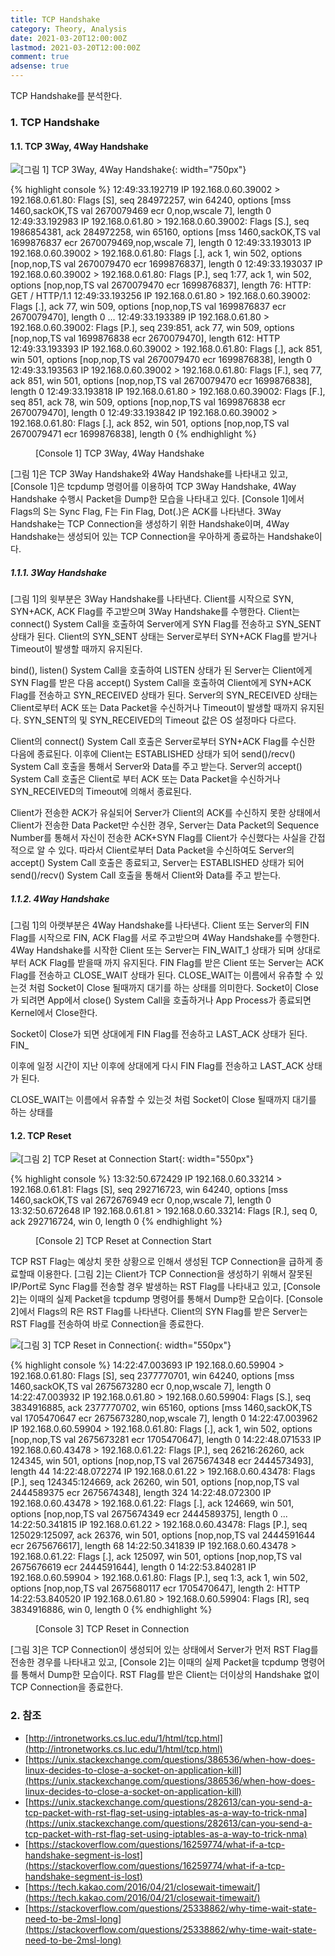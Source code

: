 ```yaml
---
title: TCP Handshake
category: Theory, Analysis
date: 2021-03-20T12:00:00Z
lastmod: 2021-03-20T12:00:00Z
comment: true
adsense: true
---
```


TCP Handshake를 분석한다.

### 1. TCP Handshake

#### 1.1. TCP 3Way, 4Way Handshake

![[그림 1] TCP 3Way, 4Way Handshake]({{site.baseurl}}/images/theory_analysis/TCP_Handshake/TCP_3way_4way_Handshake.PNG){: width="750px"}

{% highlight console %}
12:49:33.192719 IP 192.168.0.60.39002 > 192.168.0.61.80: Flags [S], seq 284972257, win 64240, options [mss 1460,sackOK,TS val 2670079469 ecr 0,nop,wscale 7], length 0
12:49:33.192983 IP 192.168.0.61.80 > 192.168.0.60.39002: Flags [S.], seq 1986854381, ack 284972258, win 65160, options [mss 1460,sackOK,TS val 1699876837 ecr 2670079469,nop,wscale 7], length 0
12:49:33.193013 IP 192.168.0.60.39002 > 192.168.0.61.80: Flags [.], ack 1, win 502, options [nop,nop,TS val 2670079470 ecr 1699876837], length 0
12:49:33.193037 IP 192.168.0.60.39002 > 192.168.0.61.80: Flags [P.], seq 1:77, ack 1, win 502, options [nop,nop,TS val 2670079470 ecr 1699876837], length 76: HTTP: GET / HTTP/1.1
12:49:33.193256 IP 192.168.0.61.80 > 192.168.0.60.39002: Flags [.], ack 77, win 509, options [nop,nop,TS val 1699876837 ecr 2670079470], length 0
...
12:49:33.193389 IP 192.168.0.61.80 > 192.168.0.60.39002: Flags [P.], seq 239:851, ack 77, win 509, options [nop,nop,TS val 1699876838 ecr 2670079470], length 612: HTTP
12:49:33.193393 IP 192.168.0.60.39002 > 192.168.0.61.80: Flags [.], ack 851, win 501, options [nop,nop,TS val 2670079470 ecr 1699876838], length 0
12:49:33.193563 IP 192.168.0.60.39002 > 192.168.0.61.80: Flags [F.], seq 77, ack 851, win 501, options [nop,nop,TS val 2670079470 ecr 1699876838], length 0
12:49:33.193818 IP 192.168.0.61.80 > 192.168.0.60.39002: Flags [F.], seq 851, ack 78, win 509, options [nop,nop,TS val 1699876838 ecr 2670079470], length 0
12:49:33.193842 IP 192.168.0.60.39002 > 192.168.0.61.80: Flags [.], ack 852, win 501, options [nop,nop,TS val 2670079471 ecr 1699876838], length 0
{% endhighlight %}
<figure>
<figcaption class="caption">[Console 1] TCP 3Way, 4Way Handshake</figcaption>
</figure>

[그림 1]은 TCP 3Way Handshake와 4Way Handshake를 나타내고 있고, [Console 1]은 tcpdump 명령어를 이용하여 TCP 3Way Handshake, 4Way Handshake 수행시 Packet을 Dump한 모습을 나타내고 있다. [Console 1]에서 Flags의 S는 Sync Flag, F는 Fin Flag, Dot(.)은 ACK를 나타낸다. 3Way Handshake는 TCP Connection을 생성하기 위한 Handshake이며, 4Way Handshake는 생성되어 있는 TCP Connection을 우아하게 종료하는 Handshake이다.

##### 1.1.1. 3Way Handshake

[그림 1]의 윗부분은 3Way Handshake를 나타낸다. Client를 시작으로 SYN, SYN+ACK, ACK Flag를 주고받으며 3Way Handshake를 수행한다. Client는 connect() System Call을 호출하여 Server에게 SYN Flag를 전송하고 SYN_SENT 상태가 된다. Client의 SYN_SENT 상태는 Server로부터 SYN+ACK Flag를 받거나 Timeout이 발생할 때까지 유지된다.

bind(), listen() System Call을 호출하여 LISTEN 상태가 된 Server는 Client에게 SYN Flag를 받은 다음 accept() System Call을 호출하여 Client에게 SYN+ACK Flag를 전송하고 SYN_RECEIVED 상태가 된다. Server의 SYN_RECEIVED 상태는 Client로부터 ACK 또는 Data Packet을 수신하거나 Timeout이 발생할 때까지 유지된다. SYN_SENT의 및 SYN_RECEIVED의 Timeout 값은 OS 설정마다 다르다.

Client의 connect() System Call 호출은 Server로부터 SYN+ACK Flag를 수신한 다음에 종료된다. 이후에 Client는 ESTABLISHED 상태가 되어 send()/recv() System Call 호출을 통해서 Server와 Data를 주고 받는다. Server의 accept() System Call 호출은 Client로 부터 ACK 또는 Data Packet을 수신하거나 SYN_RECEIVED의 Timeout에 의해서 종료된다.

Client가 전송한 ACK가 유실되어 Server가 Client의 ACK를 수신하지 못한 상태에서 Client가 전송한 Data Packet만 수신한 경우, Server는 Data Packet의 Sequence Number를 통해서 자신이 전송한 ACK+SYN Flag를 Client가 수신했다는 사실을 간접적으로 알 수 있다. 따라서 Client로부터 Data Packet을 수신하여도 Server의 accept() System Call 호출은 종료되고, Server는 ESTABLISHED 상태가 되어 send()/recv() System Call 호출을 통해서 Client와 Data를 주고 받는다.

##### 1.1.2. 4Way Handshake

[그림 1]의 아랫부분은 4Way Handshake를 나타낸다. Client 또는 Server의 FIN Flag를 시작으로 FIN, ACK Flag를 서로 주고받으며 4Way Handshake를 수행한다. 4Way Handshake를 시작한 Client 또는 Server는 FIN_WAIT_1 상태가 되며 상대로부터 ACK Flag를 받을때 까지 유지된다. FIN Flag를 받은 Client 또는 Server는 ACK Flag를 전송하고 CLOSE_WAIT 상태가 된다. CLOSE_WAIT는 이름에서 유츄할 수 있는것 처럼 Socket이 Close 될때까지 대기를 하는 상태를 의미한다. Socket이 Close가 되려면 App에서 close() System Call을 호출하거나 App Process가 종료되면 Kernel에서 Close한다.

Socket이 Close가 되면 상대에게 FIN Flag를 전송하고 LAST_ACK 상태가 된다. FIN_

이후에 일정 시간이 지난 이후에 상대에게 다시 FIN Flag를 전송하고 LAST_ACK 상태가 된다. 

CLOSE_WAIT는 이름에서 유츄할 수 있는것 처럼 Socket이 Close 될때까지 대기를 하는 상태를 

#### 1.2. TCP Reset

![[그림 2] TCP Reset at Connection Start]({{site.baseurl}}/images/theory_analysis/TCP_Handshake/TCP_Reset_Connection_Start.PNG){: width="550px"}

{% highlight console %}
13:32:50.672429 IP 192.168.0.60.33214 > 192.168.0.61.81: Flags [S], seq 292716723, win 64240, options [mss 1460,sackOK,TS val 2672676949 ecr 0,nop,wscale 7], length 0
13:32:50.672648 IP 192.168.0.61.81 > 192.168.0.60.33214: Flags [R.], seq 0, ack 292716724, win 0, length 0
{% endhighlight %}
<figure>
<figcaption class="caption">[Console 2] TCP Reset at Connection Start</figcaption>
</figure>

TCP RST Flag는 예상치 못한 상황으로 인해서 생성된 TCP Connection을 급하게 종료할때 이용한다. [그림 2]는 Client가 TCP Connection을 생성하기 위해서 잘못된 IP/Port로 Sync Flag를 전송할 경우 발생하는 RST Flag를 나타내고 있고, [Console 2]는 이때의 실제 Packet을 tcpdump 명령어를 통해서 Dump한 모습이다. [Console 2]에서 Flags의 R은 RST Flag를 나타낸다. Client의 SYN Flag를 받은 Server는 RST Flag를 전송하여 바로 Connection을 종료한다.

![[그림 3] TCP Reset in Connection]({{site.baseurl}}/images/theory_analysis/TCP_Handshake/TCP_Reset_Connection.PNG){: width="550px"}

{% highlight console %}
14:22:47.003693 IP 192.168.0.60.59904 > 192.168.0.61.80: Flags [S], seq 2377770701, win 64240, options [mss 1460,sackOK,TS val 2675673280 ecr 0,nop,wscale 7], length 0
14:22:47.003932 IP 192.168.0.61.80 > 192.168.0.60.59904: Flags [S.], seq 3834916885, ack 2377770702, win 65160, options [mss 1460,sackOK,TS val 1705470647 ecr 2675673280,nop,wscale 7], length 0
14:22:47.003962 IP 192.168.0.60.59904 > 192.168.0.61.80: Flags [.], ack 1, win 502, options [nop,nop,TS val 2675673281 ecr 1705470647], length 0
14:22:48.071533 IP 192.168.0.60.43478 > 192.168.0.61.22: Flags [P.], seq 26216:26260, ack 124345, win 501, options [nop,nop,TS val 2675674348 ecr 2444573493], length 44
14:22:48.072274 IP 192.168.0.61.22 > 192.168.0.60.43478: Flags [P.], seq 124345:124669, ack 26260, win 501, options [nop,nop,TS val 2444589375 ecr 2675674348], length 324
14:22:48.072300 IP 192.168.0.60.43478 > 192.168.0.61.22: Flags [.], ack 124669, win 501, options [nop,nop,TS val 2675674349 ecr 2444589375], length 0
...
14:22:50.341815 IP 192.168.0.61.22 > 192.168.0.60.43478: Flags [P.], seq 125029:125097, ack 26376, win 501, options [nop,nop,TS val 2444591644 ecr 2675676617], length 68
14:22:50.341839 IP 192.168.0.60.43478 > 192.168.0.61.22: Flags [.], ack 125097, win 501, options [nop,nop,TS val 2675676619 ecr 2444591644], length 0
14:22:53.840281 IP 192.168.0.60.59904 > 192.168.0.61.80: Flags [P.], seq 1:3, ack 1, win 502, options [nop,nop,TS val 2675680117 ecr 1705470647], length 2: HTTP
14:22:53.840520 IP 192.168.0.61.80 > 192.168.0.60.59904: Flags [R], seq 3834916886, win 0, length 0
{% endhighlight %}
<figure>
<figcaption class="caption">[Console 3] TCP Reset in Connection</figcaption>
</figure>

[그림 3]은 TCP Connection이 생성되어 있는 상태에서 Server가 먼저 RST Flag를 전송한 경우를 나타내고 있고, [Console 2]는 이때의 실제 Packet을 tcpdump 명령어를 통해서 Dump한 모습이다. RST Flag를 받은 Client는 더이상의 Handshake 없이 TCP Connection을 종료한다. 

### 2. 참조

* [http://intronetworks.cs.luc.edu/1/html/tcp.html](http://intronetworks.cs.luc.edu/1/html/tcp.html)
* [https://unix.stackexchange.com/questions/386536/when-how-does-linux-decides-to-close-a-socket-on-application-kill](https://unix.stackexchange.com/questions/386536/when-how-does-linux-decides-to-close-a-socket-on-application-kill)
* [https://unix.stackexchange.com/questions/282613/can-you-send-a-tcp-packet-with-rst-flag-set-using-iptables-as-a-way-to-trick-nma](https://unix.stackexchange.com/questions/282613/can-you-send-a-tcp-packet-with-rst-flag-set-using-iptables-as-a-way-to-trick-nma)
* [https://stackoverflow.com/questions/16259774/what-if-a-tcp-handshake-segment-is-lost](https://stackoverflow.com/questions/16259774/what-if-a-tcp-handshake-segment-is-lost)
* [https://tech.kakao.com/2016/04/21/closewait-timewait/](https://tech.kakao.com/2016/04/21/closewait-timewait/)
* [https://stackoverflow.com/questions/25338862/why-time-wait-state-need-to-be-2msl-long](https://stackoverflow.com/questions/25338862/why-time-wait-state-need-to-be-2msl-long)
